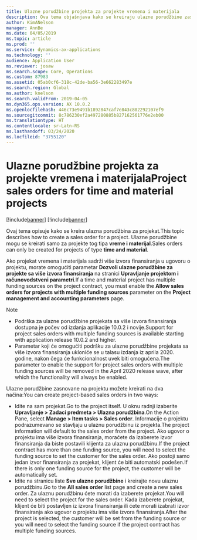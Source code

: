 ```yaml
---
title: Ulazne porudžbine projekta za projekte vremena i materijala
description: Ova tema objašnjava kako se kreiraju ulazne porudžbine zasnovane na projektima vremena i materijala.
author: KimANelson
manager: AnnBe
ms.date: 04/05/2019
ms.topic: article
ms.prod: ''
ms.service: dynamics-ax-applications
ms.technology: ''
audience: Application User
ms.reviewer: josaw
ms.search.scope: Core, Operations
ms.custom: 87983
ms.assetid: 05ab0cf6-318c-42de-ba56-3e662283497e
ms.search.region: Global
ms.author: knelson
ms.search.validFrom: 2019-04-05
ms.dyn365.ops.version: AX 10.0.2
ms.openlocfilehash: 446c73e9491b1892847caf7e843c802292107ef9
ms.sourcegitcommit: 8c786230ef2a497280885b827162561776e2eb00
ms.translationtype: HT
ms.contentlocale: sr-Latn-RS
ms.lasthandoff: 03/24/2020
ms.locfileid: "3755120"
---
```

# <a name="project-sales-orders-for-time-and-material-projects"></a><span data-ttu-id="38a02-103">Ulazne porudžbine projekta za projekte vremena i materijala</span><span class="sxs-lookup"><span data-stu-id="38a02-103">Project sales orders for time and material projects</span></span>

[!include[banner](../includes/banner.md)]
[!include[banner](../includes/preview-banner.md)]

<span data-ttu-id="38a02-104">Ovaj tema opisuje kako se kreira ulazna porudžbina za projekat.</span><span class="sxs-lookup"><span data-stu-id="38a02-104">This topic describes how to create a sales order for a project.</span></span> <span data-ttu-id="38a02-105">Ulazne porudžbine mogu se kreirati samo za projekte tog tipa **vreme i materijal**.</span><span class="sxs-lookup"><span data-stu-id="38a02-105">Sales orders can only be created for projects of type **time and material**.</span></span>

<span data-ttu-id="38a02-106">Ako projekat vremena i materijala sadrži više izvora finansiranja u ugovoru o projektu, morate omogućiti parametar **Dozvoli ulazne porudžbine za projekte sa više izvora finansiranja** na stranici **Upravljanje projektom i računovodstveni parametri**.</span><span class="sxs-lookup"><span data-stu-id="38a02-106">If a time and material project has multiple funding sources on the project contract, you must enable the **Allow sales orders for projects with multiple funding sources** parameter on the **Project management and accounting parameters** page.</span></span> 

> [!NOTE]
> - <span data-ttu-id="38a02-107">Podrška za ulazne porudžbine projekata sa više izvora finansiranja dostupna je počev od izdanja aplikacije 10.0.2 i novije.</span><span class="sxs-lookup"><span data-stu-id="38a02-107">Support for project sales orders with multiple funding sources is available starting with application release 10.0.2 and higher.</span></span>
> - <span data-ttu-id="38a02-108">Parametar koji će omogućiti podršku za ulazne porudžbine projekata sa više izvora finansiranja ukloniće se u talasu izdanja iz aprila 2020. godine, nakon čega će funkcionalnost uvek biti omogućena.</span><span class="sxs-lookup"><span data-stu-id="38a02-108">The parameter to enable the support for project sales orders with multiple funding sources will be removed in the April 2020 release wave, after which the functionality will always be enabled.</span></span>

<span data-ttu-id="38a02-109">Ulazne porudžbine zasnovane na projektu možete kreirati na dva načina:</span><span class="sxs-lookup"><span data-stu-id="38a02-109">You can create project-based sales orders in two ways:</span></span>

- <span data-ttu-id="38a02-110">Idite na sam projekat.</span><span class="sxs-lookup"><span data-stu-id="38a02-110">Go to the project itself.</span></span> <span data-ttu-id="38a02-111">U oknu radnji izaberite **Upravljanje > Zadaci predmeta > Ulazna porudžbina**.</span><span class="sxs-lookup"><span data-stu-id="38a02-111">On the Action Pane, select **Manage > Item tasks > Sales order**.</span></span> <span data-ttu-id="38a02-112">Informacije o projektu podrazumevano se stavljaju u ulaznu porudžbinu iz projekta.</span><span class="sxs-lookup"><span data-stu-id="38a02-112">The project information will default to the sales order from the project.</span></span> <span data-ttu-id="38a02-113">Ako ugovor o projektu ima više izvora finansiranja, moraćete da izaberete izvor finansiranja da biste postavili klijenta za ulaznu porudžbinu.</span><span class="sxs-lookup"><span data-stu-id="38a02-113">If the project contract has more than one funding source, you will need to select the funding source to set the customer for the sales order.</span></span> <span data-ttu-id="38a02-114">Ako postoji samo jedan izvor finansiranja za projekat, klijent će biti automatski podešen.</span><span class="sxs-lookup"><span data-stu-id="38a02-114">If there is only one funding source for the project, the customer will be automatically set.</span></span>
- <span data-ttu-id="38a02-115">Idite na stranicu liste **Sve ulazne porudžbine** i kreirajte novu ulaznu porudžbinu.</span><span class="sxs-lookup"><span data-stu-id="38a02-115">Go to the **All sales order** list page and create a new sales order.</span></span> <span data-ttu-id="38a02-116">Za ulaznu porudžbinu ćete morati da izaberete projekat.</span><span class="sxs-lookup"><span data-stu-id="38a02-116">You will need to select the project for the sales order.</span></span> <span data-ttu-id="38a02-117">Kada izaberete projekat, klijent će biti postavljen iz izvora finansiranja ili ćete morati izabrati izvor finansiranja ako ugovor o projektu ima više izvora finansiranja.</span><span class="sxs-lookup"><span data-stu-id="38a02-117">After the project is selected, the customer will be set from the funding source or you will need to select the funding source if the project contract has multiple funding sources.</span></span>

